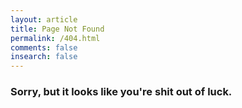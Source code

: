 ```yaml
---
layout: article
title: Page Not Found
permalink: /404.html
comments: false
insearch: false
---
```


### Sorry, but it looks like you're shit out of luck.